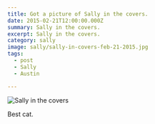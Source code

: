 ```yaml
---
title: Got a picture of Sally in the covers.
date: 2015-02-21T12:00:00.000Z
summary: Sally in the covers.
excerpt: Sally in the covers.
category: sally
image: sally/sally-in-covers-feb-21-2015.jpg
tags:
  - post 
  - Sally
  - Austin

---
```


![Sally in the covers](/static/img/sally/sally-in-covers-feb-21-2015.jpg "Sally in the covers")

Best cat.